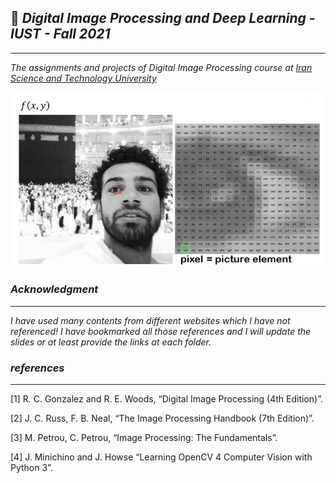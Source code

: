 
##  :dart: _*Digital Image Processing and Deep Learning - IUST - Fall 2021*_
---

_The assignments and projects of Digital Image Processing course at [Iran Science and Technology University](http://iust.ac.ir "Iran Science and Technology University")_




![](Digital%20Image%20Processing.PNG)






### _Acknowledgment_
---


_I have used many contents from different websites which I have not referenced! I have bookmarked all those references and I will update the slides or at least provide the links at each folder._

### _references_
---



[1] R. C. Gonzalez and R. E. Woods, “Digital Image Processing (4th Edition)”.

[2] J. C. Russ, F. B. Neal, “The Image Processing Handbook (7th Edition)”.

[3] M. Petrou, C. Petrou, “Image Processing: The Fundamentals”.

[4] J. Minichino and J. Howse “Learning OpenCV 4 Computer Vision with Python 3”.

